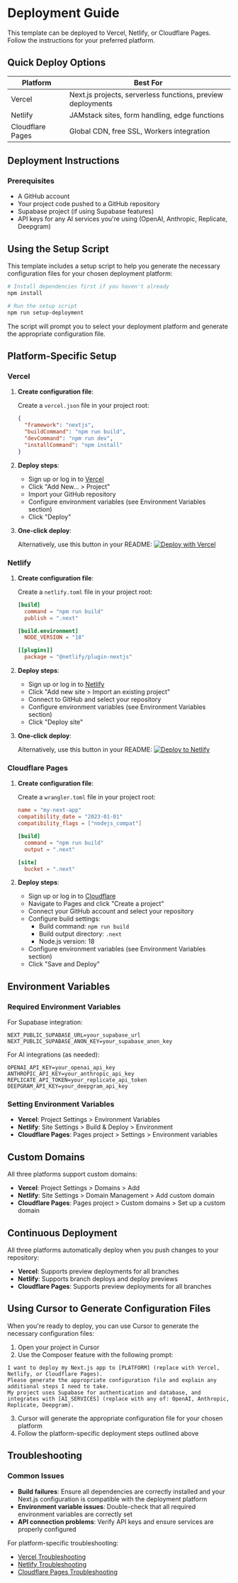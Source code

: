 # Deployment Guide

This template can be deployed to Vercel, Netlify, or Cloudflare Pages. Follow the instructions for your preferred platform.

## Quick Deploy Options

| Platform | Best For |
|----------|----------|
| Vercel | Next.js projects, serverless functions, preview deployments |
| Netlify | JAMstack sites, form handling, edge functions |
| Cloudflare Pages | Global CDN, free SSL, Workers integration |

## Deployment Instructions

### Prerequisites
- A GitHub account
- Your project code pushed to a GitHub repository
- Supabase project (if using Supabase features)
- API keys for any AI services you're using (OpenAI, Anthropic, Replicate, Deepgram)

## Using the Setup Script

This template includes a setup script to help you generate the necessary configuration files for your chosen deployment platform:

```bash
# Install dependencies first if you haven't already
npm install

# Run the setup script
npm run setup-deployment
```

The script will prompt you to select your deployment platform and generate the appropriate configuration file.

## Platform-Specific Setup

### Vercel

1. **Create configuration file**:
   
   Create a `vercel.json` file in your project root:

   ```json
   {
     "framework": "nextjs",
     "buildCommand": "npm run build",
     "devCommand": "npm run dev",
     "installCommand": "npm install"
   }
   ```

2. **Deploy steps**:
   - Sign up or log in to [Vercel](https://vercel.com)
   - Click "Add New... > Project"
   - Import your GitHub repository
   - Configure environment variables (see Environment Variables section)
   - Click "Deploy"

3. **One-click deploy**:
   
   Alternatively, use this button in your README:
   [![Deploy with Vercel](https://vercel.com/button)](https://vercel.com/new/clone?repository-url=https://github.com/yourusername/your-repo)

### Netlify

1. **Create configuration file**:
   
   Create a `netlify.toml` file in your project root:

   ```toml
   [build]
     command = "npm run build"
     publish = ".next"

   [build.environment]
     NODE_VERSION = "18"

   [[plugins]]
     package = "@netlify/plugin-nextjs"
   ```

2. **Deploy steps**:
   - Sign up or log in to [Netlify](https://netlify.com)
   - Click "Add new site > Import an existing project"
   - Connect to GitHub and select your repository
   - Configure environment variables (see Environment Variables section)
   - Click "Deploy site"

3. **One-click deploy**:
   
   Alternatively, use this button in your README:
   [![Deploy to Netlify](https://www.netlify.com/img/deploy/button.svg)](https://app.netlify.com/start/deploy?repository=https://github.com/yourusername/your-repo)

### Cloudflare Pages

1. **Create configuration file**:
   
   Create a `wrangler.toml` file in your project root:

   ```toml
   name = "my-next-app"
   compatibility_date = "2023-01-01"
   compatibility_flags = ["nodejs_compat"]

   [build]
     command = "npm run build"
     output = ".next"

   [site]
     bucket = ".next"
   ```

2. **Deploy steps**:
   - Sign up or log in to [Cloudflare](https://dash.cloudflare.com/)
   - Navigate to Pages and click "Create a project"
   - Connect your GitHub account and select your repository
   - Configure build settings:
     - Build command: `npm run build`
     - Build output directory: `.next`
     - Node.js version: 18
   - Configure environment variables (see Environment Variables section)
   - Click "Save and Deploy"

## Environment Variables

### Required Environment Variables

For Supabase integration:
```
NEXT_PUBLIC_SUPABASE_URL=your_supabase_url
NEXT_PUBLIC_SUPABASE_ANON_KEY=your_supabase_anon_key
```

For AI integrations (as needed):
```
OPENAI_API_KEY=your_openai_api_key
ANTHROPIC_API_KEY=your_anthropic_api_key
REPLICATE_API_TOKEN=your_replicate_api_token
DEEPGRAM_API_KEY=your_deepgram_api_key
```

### Setting Environment Variables

- **Vercel**: Project Settings > Environment Variables
- **Netlify**: Site Settings > Build & Deploy > Environment
- **Cloudflare Pages**: Pages project > Settings > Environment variables

## Custom Domains

All three platforms support custom domains:

- **Vercel**: Project Settings > Domains > Add
- **Netlify**: Site Settings > Domain Management > Add custom domain
- **Cloudflare Pages**: Pages project > Custom domains > Set up a custom domain

## Continuous Deployment

All three platforms automatically deploy when you push changes to your repository:

- **Vercel**: Supports preview deployments for all branches
- **Netlify**: Supports branch deploys and deploy previews
- **Cloudflare Pages**: Supports preview deployments for all branches

## Using Cursor to Generate Configuration Files

When you're ready to deploy, you can use Cursor to generate the necessary configuration files:

1. Open your project in Cursor
2. Use the Composer feature with the following prompt:

```
I want to deploy my Next.js app to [PLATFORM] (replace with Vercel, Netlify, or Cloudflare Pages).
Please generate the appropriate configuration file and explain any additional steps I need to take.
My project uses Supabase for authentication and database, and integrates with [AI_SERVICES] (replace with any of: OpenAI, Anthropic, Replicate, Deepgram).
```

3. Cursor will generate the appropriate configuration file for your chosen platform
4. Follow the platform-specific deployment steps outlined above

## Troubleshooting

### Common Issues

- **Build failures**: Ensure all dependencies are correctly installed and your Next.js configuration is compatible with the deployment platform
- **Environment variable issues**: Double-check that all required environment variables are correctly set
- **API connection problems**: Verify API keys and ensure services are properly configured

For platform-specific troubleshooting:
- [Vercel Troubleshooting](https://vercel.com/docs/concepts/deployments/troubleshooting)
- [Netlify Troubleshooting](https://docs.netlify.com/configure-builds/troubleshooting-tips/)
- [Cloudflare Pages Troubleshooting](https://developers.cloudflare.com/pages/platform/troubleshooting/) 